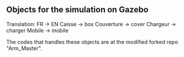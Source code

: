 ## Objects for the simulation on Gazebo

Translation: FR -> EN
Caisse -> box
Couverture -> cover
Chargeur -> charger
Mobile -> mobile

The codes that handles these objects are at the modified forked repo "Arm_Master".
